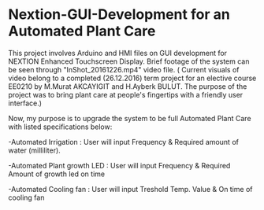 # Nextion-GUI-Development for an Automated Plant Care
This project involves Arduino and HMI files on GUI development for NEXTION Enhanced Touchscreen Display.
Brief footage of the system can be seen through "InShot_20161226.mp4" video file. 
( Current visuals of video belong to a completed (26.12.2016) term project for an elective course EE0210 by M.Murat AKCAYIGIT and H.Ayberk BULUT. The purpose of the project was to bring plant care at people's fingertips with a friendly user interface.)

Now, my purpose is to upgrade the system to be full Automated Plant Care with listed specifications below:

-Automated Irrigation
    : User will input Frequency & Required amount of water (milliliter).
    
-Automated Plant growth LED
    : User will input Frequency & Required Amount of growth led on time
    
-Automated Cooling fan
    : User will input Treshold Temp. Value & On time of cooling fan
